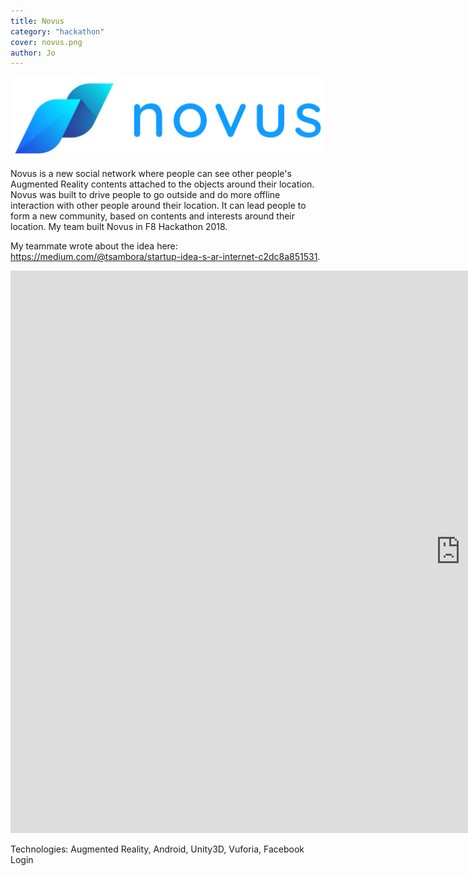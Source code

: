 ```yaml
---
title: Novus
category: "hackathon"
cover: novus.png
author: Jo
---
```


![Novus](./logotype.png)

Novus is a new social network where people can see 
other people's Augmented Reality contents attached to 
the objects around their location. 
Novus was built to drive people to go outside and do more offline interaction 
with other people around their location. It can lead people to form 
a new community, based on contents and interests around their location.
My team built Novus in F8 Hackathon 2018.

My teammate wrote about the idea here: https://medium.com/@tsambora/startup-idea-s-ar-internet-c2dc8a851531.

<iframe width="1440" height="900" src="https://www.youtube.com/embed/TXMKEuwq9Lo" frameborder="0" 
allow="accelerometer; encrypted-media; gyroscope; picture-in-picture" allowfullscreen></iframe>

Technologies: Augmented Reality, Android, Unity3D, Vuforia, Facebook Login
